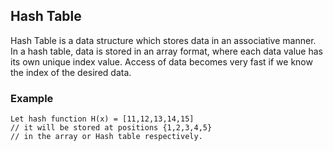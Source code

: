 ## Hash Table

Hash Table is a data structure which stores data in an associative manner. In a hash table, data is stored in an array format, where each data value has its own unique index value. Access of data becomes very fast if we know the index of the desired data.

### Example 

```
Let hash function H(x) = [11,12,13,14,15]
// it will be stored at positions {1,2,3,4,5}
// in the array or Hash table respectively.
```
